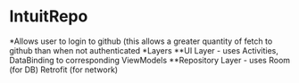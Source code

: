 # IntuitRepo

*Allows user to login to github (this allows a greater quantity of fetch to github than when not authenticated
*Layers
**UI Layer - uses Activities, DataBinding to corresponding ViewModels
**Repository Layer - uses Room (for DB) Retrofit (for network)

